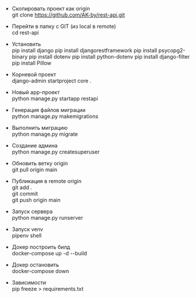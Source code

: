 * Скопировать проект как origin\
git clone https://github.com/AK-by/rest-api.git

* Перейти в папку с GIT (из local в remote)\
cd rest-api

* Установить\
pip install django
pip install djangorestframework
pip install psycopg2-binary
pip install dotenv
pip install python-dotenv
pip install django-filter
pip install Pillow

* Корневой проект\
django-admin startproject core .

* Новый app-проект\
python manage.py startapp restapi

* Генерация файлов миграции\
python manage.py makemigrations

* Выполнить миграцию\
python manage.py migrate

* Создание админа\
python manage.py createsuperuser

* Обновить ветку origin\
git pull origin main

* Публикация в remote origin\
git add .\
git commit\
git push origin main

* Запуск сервера\
python manage.py runserver

* Запуск venv\
pipenv shell

* Докер построить билд\
docker-compose up -d --build

* Докер остановить\
docker-compose down

* Зависимости\
pip freeze > requirements.txt